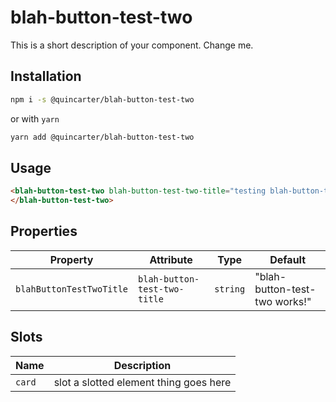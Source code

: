 # blah-button-test-two

This is a short description of your component. Change me.

## Installation
```bash
npm i -s @quincarter/blah-button-test-two
```
or with `yarn`
```bash
yarn add @quincarter/blah-button-test-two
```

## Usage
```html
<blah-button-test-two blah-button-test-two-title="testing blah-button-test-two title">
</blah-button-test-two>
```

## Properties

| Property                 | Attribute                    | Type     | Default                       |
|--------------------------|------------------------------|----------|-------------------------------|
| `blahButtonTestTwoTitle` | `blah-button-test-two-title` | `string` | "blah-button-test-two works!" |

## Slots

| Name   | Description                            |
|--------|----------------------------------------|
| `card` | slot a slotted element thing goes here |
